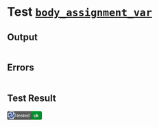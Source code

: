 # Test [`body_assignment_var`](/doc/tests/statement_usage.md#L640)

## Output

```,plain
```

## Errors

```,plain
```

## Test Result

![OK](/doc/tests/.test/body_assignment_var.png)
